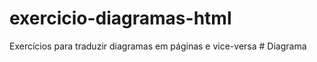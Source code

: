# exercicio-diagramas-html
Exercícios para traduzir diagramas em páginas e vice-versa
#   D i a g r a m a  
 